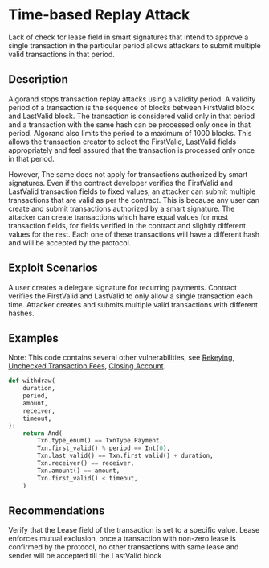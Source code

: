 # Time-based Replay Attack

Lack of check for lease field in smart signatures that intend to approve a single transaction in the particular period allows attackers to submit multiple valid transactions in that period.

## Description

Algorand stops transaction replay attacks using a validity period. A validity period of a transaction is the sequence of blocks between FirstValid block and LastValid block. The transaction is considered valid only in that period and a transaction with the same hash can be processed only once in that period. Algorand also limits the period to a maximum of 1000 blocks. This allows the transaction creator to select the FirstValid, LastValid fields appropriately and feel assured that the transaction is processed only once in that period.

However, The same does not apply for transactions authorized by smart signatures. Even if the contract developer verifies the FirstValid and LastValid transaction fields to fixed values, an attacker can submit multiple transactions that are valid as per the contract. This is because any user can create and submit transactions authorized by a smart signature. The attacker can create transactions which have equal values for most transaction fields, for fields verified in the contract and slightly different values for the rest. Each one of these transactions will have a different hash and will be accepted by the protocol.

## Exploit Scenarios

A user creates a delegate signature for recurring payments. Contract verifies the FirstValid and LastValid to only allow a single transaction each time. Attacker creates and submits multiple valid transactions with different hashes.

## Examples

Note: This code contains several other vulnerabilities, see [Rekeying](../rekeying), [Unchecked Transaction Fees](../unchecked_transaction_fee), [Closing Account](../closing_account).

```py
def withdraw(
    duration,
    period,
    amount,
    receiver,
    timeout,
):
    return And(
        Txn.type_enum() == TxnType.Payment,
        Txn.first_valid() % period == Int(0),
        Txn.last_valid() == Txn.first_valid() + duration,
        Txn.receiver() == receiver,
        Txn.amount() == amount,
        Txn.first_valid() < timeout,
    )
```

## Recommendations

Verify that the Lease field of the transaction is set to a specific value. Lease enforces mutual exclusion, once a transaction with non-zero lease is confirmed by the protocol, no other transactions with same lease and sender will be accepted till the LastValid block
